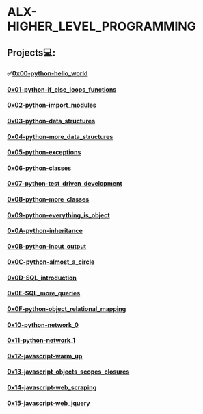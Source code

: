 # **ALX-HIGHER_LEVEL_PROGRAMMING**

## Projects💻:
#### ✅[0x00-python-hello_world](https://github.com/codenvibes/alx-higher_level_programming/tree/master/0x00-python-hello_world)
#### [0x01-python-if_else_loops_functions](https://github.com/codenvibes/alx-higher_level_programming/tree/master/0x01-python-if_else_loops_functions)
#### [0x02-python-import_modules]()
#### [0x03-python-data_structures]()
#### [0x04-python-more_data_structures]()
#### [0x05-python-exceptions]()
#### [0x06-python-classes]()
#### [0x07-python-test_driven_development]()
#### [0x08-python-more_classes]()
#### [0x09-python-everything_is_object]()
#### [0x0A-python-inheritance]()
#### [0x0B-python-input_output]()
#### [0x0C-python-almost_a_circle]()
#### [0x0D-SQL_introduction]()
#### [0x0E-SQL_more_queries]()
#### [0x0F-python-object_relational_mapping]()
#### [0x10-python-network_0]()
#### [0x11-python-network_1]()
#### [0x12-javascript-warm_up]()
#### [0x13-javascript_objects_scopes_closures]()
#### [0x14-javascript-web_scraping]()
#### [0x15-javascript-web_jquery]()
